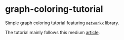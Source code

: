 # graph-coloring-tutorial

Simple graph coloring tutorial featuring [`networkx`](https://networkx.org/) library.

The tutorial mainly follows this medium [article](https://towardsdatascience.com/graph-coloring-with-networkx-88c45f09b8f4).
